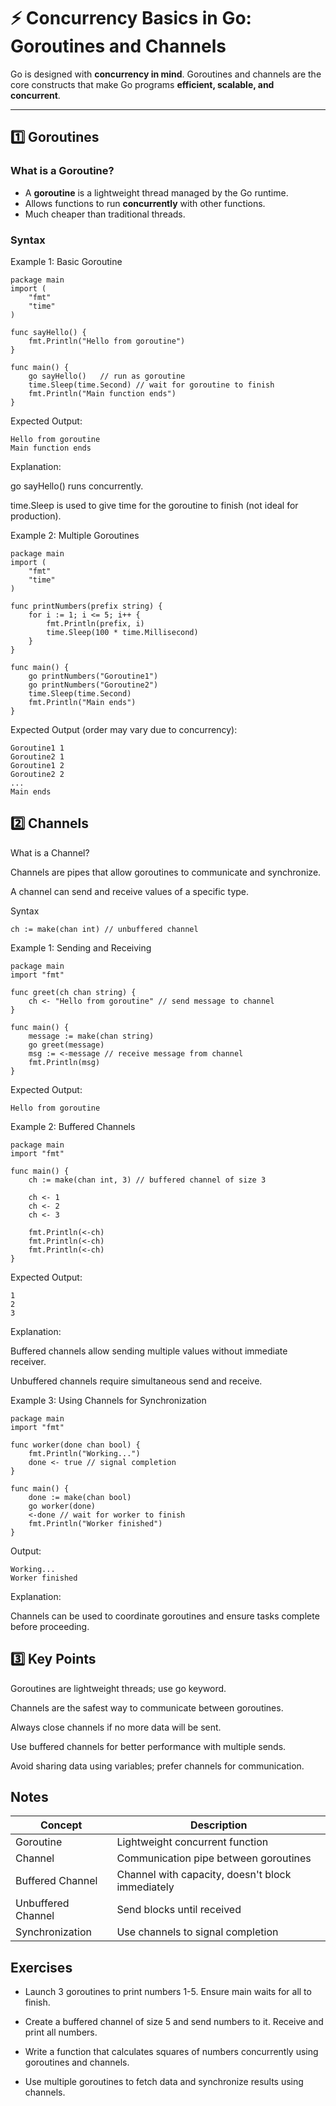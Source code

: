 # ⚡ Concurrency Basics in Go: Goroutines and Channels

Go is designed with **concurrency in mind**. Goroutines and channels are the core constructs that make Go programs **efficient, scalable, and concurrent**.

---

## 1️⃣ Goroutines

### What is a Goroutine?

- A **goroutine** is a lightweight thread managed by the Go runtime.
- Allows functions to run **concurrently** with other functions.
- Much cheaper than traditional threads.

### Syntax

Example 1: Basic Goroutine
```
package main
import (
    "fmt"
    "time"
)

func sayHello() {
    fmt.Println("Hello from goroutine")
}

func main() {
    go sayHello()   // run as goroutine
    time.Sleep(time.Second) // wait for goroutine to finish
    fmt.Println("Main function ends")
}

```
Expected Output:
```
Hello from goroutine
Main function ends
```

Explanation:

go sayHello() runs concurrently.

time.Sleep is used to give time for the goroutine to finish (not ideal for production).

Example 2: Multiple Goroutines
```
package main
import (
    "fmt"
    "time"
)

func printNumbers(prefix string) {
    for i := 1; i <= 5; i++ {
        fmt.Println(prefix, i)
        time.Sleep(100 * time.Millisecond)
    }
}

func main() {
    go printNumbers("Goroutine1")
    go printNumbers("Goroutine2")
    time.Sleep(time.Second)
    fmt.Println("Main ends")
}

```
Expected Output (order may vary due to concurrency):
```
Goroutine1 1
Goroutine2 1
Goroutine1 2
Goroutine2 2
...
Main ends
```
## 2️⃣ Channels
What is a Channel?

Channels are pipes that allow goroutines to communicate and synchronize.

A channel can send and receive values of a specific type.

Syntax
```
ch := make(chan int) // unbuffered channel
```
Example 1: Sending and Receiving
```
package main
import "fmt"

func greet(ch chan string) {
    ch <- "Hello from goroutine" // send message to channel
}

func main() {
    message := make(chan string)
    go greet(message)
    msg := <-message // receive message from channel
    fmt.Println(msg)
}

```
Expected Output:
```
Hello from goroutine
```
Example 2: Buffered Channels
```
package main
import "fmt"

func main() {
    ch := make(chan int, 3) // buffered channel of size 3

    ch <- 1
    ch <- 2
    ch <- 3

    fmt.Println(<-ch)
    fmt.Println(<-ch)
    fmt.Println(<-ch)
}

```
Expected Output:
```
1
2
3
```

Explanation:

Buffered channels allow sending multiple values without immediate receiver.

Unbuffered channels require simultaneous send and receive.

Example 3: Using Channels for Synchronization
```
package main
import "fmt"

func worker(done chan bool) {
    fmt.Println("Working...")
    done <- true // signal completion
}

func main() {
    done := make(chan bool)
    go worker(done)
    <-done // wait for worker to finish
    fmt.Println("Worker finished")
}

```
Output:
```
Working...
Worker finished
```

Explanation:

Channels can be used to coordinate goroutines and ensure tasks complete before proceeding.

## 3️⃣ Key Points

Goroutines are lightweight threads; use go keyword.

Channels are the safest way to communicate between goroutines.

Always close channels if no more data will be sent.

Use buffered channels for better performance with multiple sends.

Avoid sharing data using variables; prefer channels for communication.

## Notes
| Concept            | Description                                      |
| ------------------ | ------------------------------------------------ |
| Goroutine          | Lightweight concurrent function                  |
| Channel            | Communication pipe between goroutines            |
| Buffered Channel   | Channel with capacity, doesn't block immediately |
| Unbuffered Channel | Send blocks until received                       |
| Synchronization    | Use channels to signal completion                |

## Exercises 
- Launch 3 goroutines to print numbers 1-5. Ensure main waits for all to finish.

- Create a buffered channel of size 5 and send numbers to it. Receive and print all numbers.

- Write a function that calculates squares of numbers concurrently using goroutines and channels.

- Use multiple goroutines to fetch data and synchronize results using channels.
